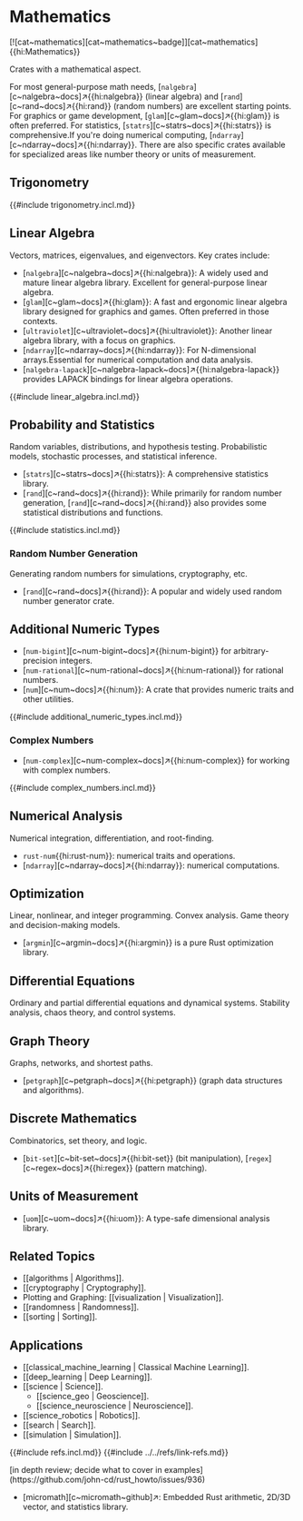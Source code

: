 # Mathematics

[![cat~mathematics][cat~mathematics~badge]][cat~mathematics]{{hi:Mathematics}}

Crates with a mathematical aspect.

For most general-purpose math needs, [`nalgebra`][c~nalgebra~docs]↗{{hi:nalgebra}} (linear algebra) and [`rand`][c~rand~docs]↗{{hi:rand}} (random numbers) are excellent starting points. For graphics or game development, [`glam`][c~glam~docs]↗{{hi:glam}} is often preferred. For statistics, [`statrs`][c~statrs~docs]↗{{hi:statrs}} is comprehensive.If you're doing numerical computing, [`ndarray`][c~ndarray~docs]↗{{hi:ndarray}}. There are also specific crates available for specialized areas like number theory or units of measurement.

## Trigonometry

{{#include trigonometry.incl.md}}

## Linear Algebra

Vectors, matrices, eigenvalues, and eigenvectors. Key crates include:

- [`nalgebra`][c~nalgebra~docs]↗{{hi:nalgebra}}: A widely used and mature linear algebra library. Excellent for general-purpose linear algebra.
- [`glam`][c~glam~docs]↗{{hi:glam}}: A fast and ergonomic linear algebra library designed for graphics and games. Often preferred in those contexts.
- [`ultraviolet`][c~ultraviolet~docs]↗{{hi:ultraviolet}}: Another linear algebra library, with a focus on graphics.
- [`ndarray`][c~ndarray~docs]↗{{hi:ndarray}}: For N-dimensional arrays.Essential for numerical computation and data analysis.
- [`nalgebra-lapack`][c~nalgebra-lapack~docs]↗{{hi:nalgebra-lapack}} provides LAPACK bindings for linear algebra operations.

{{#include linear_algebra.incl.md}}

## Probability and Statistics

Random variables, distributions, and hypothesis testing. Probabilistic models, stochastic processes, and statistical inference.

- [`statrs`][c~statrs~docs]↗{{hi:statrs}}: A comprehensive statistics library.
- [`rand`][c~rand~docs]↗{{hi:rand}}: While primarily for random number generation, [`rand`][c~rand~docs]↗{{hi:rand}} also provides some statistical distributions and functions.

{{#include statistics.incl.md}}

### Random Number Generation

Generating random numbers for simulations, cryptography, etc.

- [`rand`][c~rand~docs]↗{{hi:rand}}: A popular and widely used random number generator crate.

## Additional Numeric Types

- [`num-bigint`][c~num-bigint~docs]↗{{hi:num-bigint}} for arbitrary-precision integers.
- [`num-rational`][c~num-rational~docs]↗{{hi:num-rational}} for rational numbers.
- [`num`][c~num~docs]↗{{hi:num}}: A crate that provides numeric traits and other utilities.

{{#include additional_numeric_types.incl.md}}

### Complex Numbers

- [`num-complex`][c~num-complex~docs]↗{{hi:num-complex}} for working with complex numbers.

{{#include complex_numbers.incl.md}}

## Numerical Analysis

Numerical integration, differentiation, and root-finding.

- `rust-num`{{hi:rust-num}}: numerical traits and operations.
- [`ndarray`][c~ndarray~docs]↗{{hi:ndarray}}: numerical computations.

## Optimization

Linear, nonlinear, and integer programming. Convex analysis. Game theory and decision-making models.

- [`argmin`][c~argmin~docs]↗{{hi:argmin}} is a pure Rust optimization library.

## Differential Equations

Ordinary and partial differential equations and dynamical systems.
Stability analysis, chaos theory, and control systems.

## Graph Theory

Graphs, networks, and shortest paths.

- [`petgraph`][c~petgraph~docs]↗{{hi:petgraph}} (graph data structures and algorithms).

## Discrete Mathematics

Combinatorics, set theory, and logic.

- [`bit-set`][c~bit-set~docs]↗{{hi:bit-set}} (bit manipulation), [`regex`][c~regex~docs]↗{{hi:regex}} (pattern matching).

## Units of Measurement

- [`uom`][c~uom~docs]↗{{hi:uom}}: A type-safe dimensional analysis library.

## Related Topics

- [[algorithms | Algorithms]].
- [[cryptography | Cryptography]].
- Plotting and Graphing: [[visualization | Visualization]].
- [[randomness | Randomness]].
- [[sorting | Sorting]].

## Applications

- [[classical_machine_learning | Classical Machine Learning]].
- [[deep_learning | Deep Learning]].
- [[science | Science]].
  - [[science_geo | Geoscience]].
  - [[science_neuroscience | Neuroscience]].
- [[science_robotics | Robotics]].
- [[search | Search]].
- [[simulation | Simulation]].

{{#include refs.incl.md}}
{{#include ../../refs/link-refs.md}}

<div class="hidden">
[in depth review; decide what to cover in examples](https://github.com/john-cd/rust_howto/issues/936)

- [micromath][c~micromath~github]↗:  Embedded Rust arithmetic, 2D/3D vector, and statistics library.

</div>
